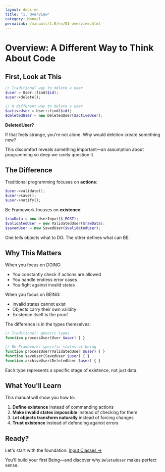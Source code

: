 ```yaml
---
layout: docs-en
title: "1. Overview"
category: Manual
permalink: /manuals/1.0/en/01-overview.html
---
```


# Overview: A Different Way to Think About Code

## First, Look at This

```php
// Traditional way to delete a user
$user = User::find($id);
$user->delete();

// A different way to delete a user
$activeUser = User::find($id);
$deletedUser = new DeletedUser($activeUser);
```

**DeletedUser?**

If that feels strange, you're not alone. Why would deletion create something new?

This discomfort reveals something important—an assumption about programming so deep we rarely question it.

## The Difference

Traditional programming focuses on **actions**:
```php
$user->validate();
$user->save();
$user->notify();
```

Be Framework focuses on **existence**:
```php
$rawData = new UserInput($_POST);
$validatedUser = new ValidatedUser($rawData);
$savedUser = new SavedUser($validatedUser);
```

One tells objects what to DO.
The other defines what can BE.

## Why This Matters

When you focus on DOING:
- You constantly check if actions are allowed
- You handle endless error cases
- You fight against invalid states

When you focus on BEING:
- Invalid states cannot exist
- Objects carry their own validity
- Existence itself is the proof

The difference is in the types themselves:
```php
// Traditional: generic types
function processUser(User $user) { }

// Be Framework: specific states of being
function processUser(ValidatedUser $user) { }
function saveUser(SavedUser $user) { }
function archiveUser(DeletedUser $user) { }
```

Each type represents a specific stage of existence, not just data.

## What You'll Learn

This manual will show you how to:

1. **Define existence** instead of commanding actions
2. **Make invalid states impossible** instead of checking for them
3. **Let objects transform naturally** instead of forcing changes
4. **Trust existence** instead of defending against errors

## Ready?

Let's start with the foundation: [Input Classes →](./01-input-classes.md)

You'll build your first Being—and discover why `DeletedUser` makes perfect sense.
